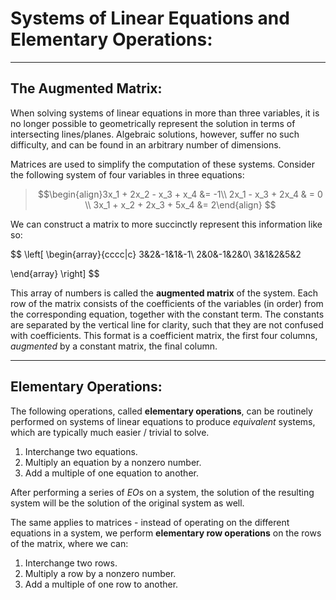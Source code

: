 # Systems of Linear Equations and Elementary Operations:

***
## The Augmented Matrix:
 
 When solving systems of linear equations in more than three variables, it is no longer possible to geometrically represent the solution in terms of intersecting lines/planes. Algebraic solutions, however, suffer no such difficulty, and can be found in an arbitrary number of dimensions. 
 
 Matrices are used to simplify the computation of these systems. Consider the following system of four variables in three equations:
 
> $$\begin{align}3x_1 + 2x_2 - x_3 + x_4 &= -1\\ 2x_1 - x_3 + 2x_4 & = 0 \\ 3x_1 + x_2 + 2x_3 + 5x_4 &= 2\end{align} $$

We can construct a matrix to more succinctly represent this information like so:


$$ \left[
\begin{array}{cccc|c}
  3&2&-1&1&-1\\
  2&0&-1&2&0\\
  3&1&2&5&2
  
\end{array}
\right] $$

This array of numbers is called the **augmented matrix** of the system. Each row of the matrix consists of the coefficients of the variables (in order) from the corresponding equation, together with the constant term. The constants are separated by the vertical line for clarity, such that they are not confused with coefficients. This format is a coefficient matrix, the first four columns, *augmented* by a constant matrix, the final column. 

***

## Elementary Operations:

The following operations, called **elementary operations**, can be routinely performed on systems of linear equations to produce *equivalent* systems, which are typically much easier / trivial to solve. 

1. Interchange two equations.
2. Multiply an equation by a nonzero number. 
3. Add a multiple of one equation to another. 


After performing a series of *EO*s on a system, the solution of the resulting system will be the solution of the original system as well. 

The same applies to matrices - instead of operating on the different equations in a system, we perform **elementary row operations** on the rows of the matrix, where we can:


1. Interchange two rows.
2. Multiply a row by a nonzero number. 
3. Add a multiple of one row to another.


